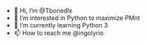 - 👋 Hi, I’m @Tbonedlx
- 👀 I’m interested in Python to maximize PMnt
- 🌱 I’m currently learning Python 3
- 📫 How to reach me @ingolyrio

<!---
Tbonedlx/Tbonedlx is a ✨ special ✨ repository because its `README.md` (this file) appears on your GitHub profile.
You can click the Preview link to take a look at your changes.
--->
